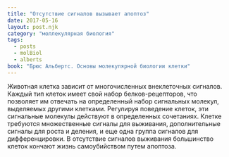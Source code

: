 ```yaml
---
title: "Отсутствие сигналов вызывает апоптоз"
date: 2017-05-16
layout: post.njk
category: "моллекулярная биология"
tags:
  - posts
  - molBiol
  - alberts
book: "Брюс Альбертс. Основы молекулярной биологии клетки"
---
```


Животная клетка зависит от многочисленных внеклеточных сигналов. Каждый тип клеток имеет свой набор белков-рецепторов, что позволяет им отвечать на определенный набор сигнальных молекул, выделяемых другими клетками. Регулируя поведение клеток, эти сигнальные молекулы действуют в определенных сочетаниях. Клетке требуются множественные сигналы для выживания, дополнительные сигналы для роста и деления, и еще одна группа сигналов для дифференцировки. В отсутствие сигналов выживания большинство клеток кончают жизнь самоубийством путем апоптоза.
